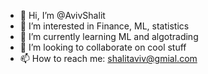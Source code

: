 - 👋 Hi, I’m @AvivShalit
- 👀 I’m interested in Finance, ML, statistics
- 🌱 I’m currently learning ML and algotrading
- 💞️ I’m looking to collaborate on cool stuff
- 📫 How to reach me: shalitaviv@gmial.com

<!---
AvivShalit/AvivShalit is a ✨ special ✨ repository because its `README.md` (this file) appears on your GitHub profile.
You can click the Preview link to take a look at your changes.
--->
